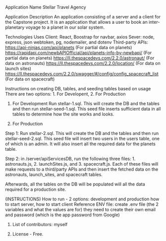 Application Name
Stellar Travel Agency

Application Description
An application consisting of a server and a client for the Capstone project.  It is an application that allows a user to book an inter-planetary voyage to a planet in our solar system. 

Technologies Uses
Client: React, Boostrap for navbar, axios
Sever: node, express, json webtoken, pg, nodemailer, and dotenv
    Third-party APIs:
        https://api-ninjas.com/api/planets      (For partial data on planets)
        https://rapidapi.com/newbAPIOfficial/api/planets-info-by-newbapi/   (For partial data on planets)
        https://ll.thespacedevs.com/2.2.0/astronaut/ (For data on astronauts)
        https://ll.thespacedevs.com/2.2.0/location/ (For data on launch sites)
        https://ll.thespacedevs.com/2.2.0/swagger/#/config/config_spacecraft_list (For data on spacecraft)


Instructions on creating DB, tables, and seeding tables based on usage
There are two options: 1. For Developent, 2. For Production

1. For Development 
Run stellar-1.sql.  This will create the DB and the tables and then run stellar-seed-1.sql.  This seed file inserts sufficient data in all tables to determine how the site works and looks.  


2. For Production

Step 1: Run stellar-2.sql. This will create the DB and the tables and then run stellar-seed-2.sql.  This seed file will insert two users in the users table, one of which is an admin.  It will also insert all the required data for the planets table. 

Step 2: in /server/apiServicesDB, run the following three files: 1. astronauts.js, 2. launchSites.js, and 3. spacecraft.js.  Each of these files will make requests to a third/party APIs and then insert the fetched data on the astronauts, launch_sites, and spacecraft tables.  

Afterwards, all the tables on the DB will be populated will all the data required for a production site.  


(INSTRUCTIONS) How to run - 2 options: development and production
    how to start server, how to start client
    Reference ENV file: create .env file (the 2 variables and what the values are for) they need to create their own email and password (which is the app password from Google)


1. List of contributors: myself

2. License - Free.